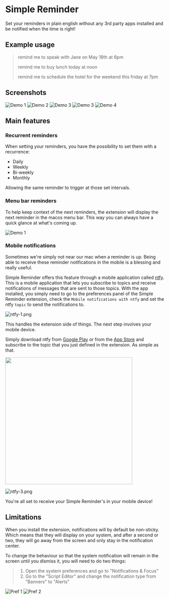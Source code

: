 # Simple Reminder

Set your reminders in plain english without any 3rd party apps installed and be notified when the time is right!

## Example usage

> remind me to speak with Jane on May 18th at 6pm
> 
> remind me to buy lunch today at noon
> 
> remind me to schedule the hotel for the weekend this friday at 7pm

## Screenshots

![Demo 1](metadata/simple-reminder-1.png)
![Demo 2](metadata/simple-reminder-2.png)
![Demo 3](metadata/simple-reminder-3.png)
![Demo 3](metadata/simple-reminder-4.png)
![Demo 4](metadata/simple-reminder-5.png)

## Main features

### Recurrent reminders

When setting your reminders, you have the possibility to set them with a recurrence:

- Daily
- Weekly
- Bi-weekly
- Monthly

Allowing the same reminder to trigger at those set intervals.

### Menu bar reminders

To help keep context of the next reminders, the extension will display the next reminder in the macos menu bar. This way you can always have a quick glance at what's coming up.

![Demo 1](media/menu-bar.png)

### Mobile notifications

Sometimes we're simply not near our mac when a reminder is up. Being able to receive these reminder notifications in the mobile is a blessing and really useful.

Simple Reminder offers this feature through a mobile application called [ntfy](https://docs.ntfy.sh/). This is a mobile application that lets you subscribe to topics and receive notifications of messages that are sent to those topics.
With the app installed, you simply need to go to the preferences panel of the Simple Reminder extension, check the `Mobile notifications with ntfy` and set the ntfy `topic` to send the notifications to.

![ntfy-1.png](media/ntfy-1.png)

This handles the extension side of things. The next step involves your mobile device.

Simply download ntfy from [Google Play](https://play.google.com/store/apps/details?id=io.heckel.ntfy) or from the [App Store](https://apps.apple.com/us/app/ntfy/id1625396347) and subscribe to the topic that you just defined in the extension. As simple as that.

<img src="https://media.giphy.com/media/v1.Y2lkPTc5MGI3NjExODQxOTU2ODk1ZDNkZGIxMDliNDUxMDI5MjBlZWVlYWMyZjgwZWFmNyZlcD12MV9pbnRlcm5hbF9naWZzX2dpZklkJmN0PWc/upd24i7KoatmzLw34v/giphy.gif" width="400">

![ntfy-3.png](media/ntfy-3.png)

You're all set to receive your Simple Reminder's in your mobile device!

## Limitations

When you install the extension, notifications will by default be non-sticky. Which means that they will display on your system, and after a second or two, they will go away from the screen and only stay in the notification center.

To change the behaviour so that the system notification will remain in the screen until you dismiss it, you will need to do two things:

> 1. Open the system preferences and go to "Notifications & Focus"
> 2. Go to the "Script Editor" and change the notification type from "Banners" to "Alerts"

![Pref 1](media/pref-1.png)
![Pref 2](media/pref-2.png)
